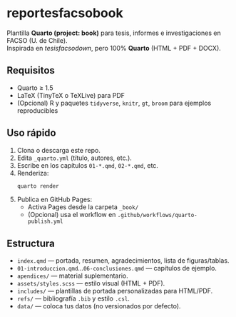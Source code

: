 
# reportesfacsobook

Plantilla **Quarto (project: book)** para tesis, informes e investigaciones en FACSO (U. de Chile).  
Inspirada en *tesisfacsodown*, pero 100% **Quarto** (HTML + PDF + DOCX).

## Requisitos
- Quarto ≥ 1.5
- LaTeX (TinyTeX o TeXLive) para PDF
- (Opcional) R y paquetes `tidyverse`, `knitr`, `gt`, `broom` para ejemplos reproducibles

## Uso rápido
1. Clona o descarga este repo.
2. Edita `_quarto.yml` (título, autores, etc.).
3. Escribe en los capítulos `01-*.qmd`, `02-*.qmd`, etc.
4. Renderiza:
   ```bash
   quarto render
   ```
5. Publica en GitHub Pages:
   - Activa Pages desde la carpeta `_book/`
   - (Opcional) usa el workflow en `.github/workflows/quarto-publish.yml`

## Estructura
- `index.qmd` — portada, resumen, agradecimientos, lista de figuras/tablas.
- `01-introduccion.qmd`...`06-conclusiones.qmd` — capítulos de ejemplo.
- `apendices/` — material suplementario.
- `assets/styles.scss` — estilo visual (HTML + PDF).
- `includes/` — plantillas de portada personalizadas para HTML/PDF.
- `refs/` — bibliografía `.bib` y estilo `.csl`.
- `data/` — coloca tus datos (no versionados por defecto).